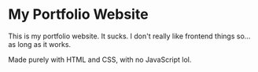 # My Portfolio Website

This is my portfolio website. It sucks.
I don't really like frontend things so... as long as it works.

Made purely with HTML and CSS, with no JavaScript lol.